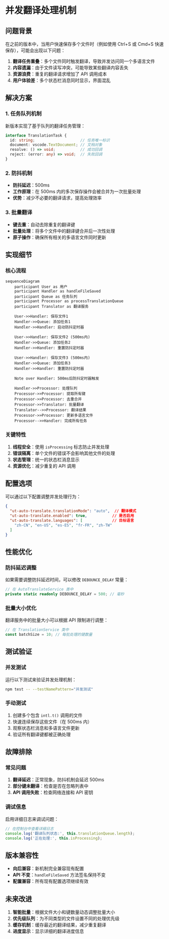# 并发翻译处理机制

## 问题背景

在之前的版本中，当用户快速保存多个文件时（例如使用 Ctrl+S 或 Cmd+S 快速保存），可能会出现以下问题：

1. **翻译任务重叠**：多个文件同时触发翻译，导致并发访问同一个多语言文件
2. **内容遗漏**：由于文件读写冲突，可能导致某些翻译内容丢失
3. **资源浪费**：重复的翻译请求增加了 API 调用成本
4. **用户体验差**：多个状态栏消息同时显示，界面混乱

## 解决方案

### 1. 任务队列机制

新版本实现了基于队列的翻译任务管理：

```typescript
interface TranslationTask {
  id: string;                    // 任务唯一标识
  document: vscode.TextDocument; // 文档对象
  resolve: () => void;           // 成功回调
  reject: (error: any) => void;  // 失败回调
}
```

### 2. 防抖机制

- **防抖延迟**：500ms
- **工作原理**：在 500ms 内的多次保存操作会被合并为一次批量处理
- **优势**：减少不必要的翻译请求，提高处理效率

### 3. 批量翻译

- **键去重**：自动去除重复的翻译键
- **批量处理**：将多个文件中的翻译键合并后一次性处理
- **原子操作**：确保所有相关的多语言文件同时更新

## 实现细节

### 核心流程

```mermaid
sequenceDiagram
    participant User as 用户
    participant Handler as handleFileSaved
    participant Queue as 任务队列
    participant Processor as processTranslationQueue
    participant Translator as 翻译服务

    User->>Handler: 保存文件1
    Handler->>Queue: 添加任务1
    Handler->>Handler: 启动防抖定时器
    
    User->>Handler: 保存文件2 (500ms内)
    Handler->>Queue: 添加任务2
    Handler->>Handler: 重置防抖定时器
    
    User->>Handler: 保存文件3 (500ms内)
    Handler->>Queue: 添加任务3
    Handler->>Handler: 重置防抖定时器
    
    Note over Handler: 500ms后防抖定时器触发
    
    Handler->>Processor: 处理队列
    Processor->>Processor: 提取所有键
    Processor->>Processor: 去重合并
    Processor->>Translator: 批量翻译
    Translator-->>Processor: 翻译结果
    Processor->>Processor: 更新多语言文件
    Processor-->>Handler: 完成所有任务
```

### 关键特性

1. **线程安全**：使用 `isProcessing` 标志防止并发处理
2. **错误隔离**：单个文件的错误不会影响其他文件的处理
3. **状态管理**：统一的状态栏消息显示
4. **资源优化**：减少重复的 API 调用

## 配置选项

可以通过以下配置调整并发处理行为：

```json
{
  "ut-auto-translate.translationMode": "auto",  // 翻译模式
  "ut-auto-translate.enabled": true,           // 是否启用
  "ut-auto-translate.languages": [             // 目标语言
    "zh-CN", "en-US", "es-ES", "fr-FR", "zh-TW"
  ]
}
```

## 性能优化

### 防抖延迟调整

如果需要调整防抖延迟时间，可以修改 `DEBOUNCE_DELAY` 常量：

```typescript
// 在 AutoTranslateService 类中
private static readonly DEBOUNCE_DELAY = 500; // 毫秒
```

### 批量大小优化

翻译服务中的批量大小可以根据 API 限制进行调整：

```typescript
// 在 TranslationService 类中
const batchSize = 10; // 每批处理的键数量
```

## 测试验证

### 并发测试

运行以下测试来验证并发处理机制：

```bash
npm test -- --testNamePattern="并发测试"
```

### 手动测试

1. 创建多个包含 `intl.t()` 调用的文件
2. 快速连续保存这些文件（在 500ms 内）
3. 观察状态栏消息和多语言文件更新
4. 验证所有翻译键都被正确处理

## 故障排除

### 常见问题

1. **翻译延迟**：正常现象，防抖机制会延迟 500ms
2. **部分键未翻译**：检查是否在忽略列表中
3. **API 调用失败**：检查网络连接和 API 密钥

### 调试信息

启用详细日志来调试问题：

```typescript
// 在控制台中查看详细日志
console.log('翻译队列状态:', this.translationQueue.length);
console.log('正在处理:', this.isProcessing);
```

## 版本兼容性

- **向后兼容**：新机制完全兼容现有配置
- **API 不变**：`handleFileSaved` 方法签名保持不变
- **配置兼容**：所有现有配置选项继续有效

## 未来改进

1. **智能批量**：根据文件大小和键数量动态调整批量大小
2. **优先级队列**：为不同类型的文件设置不同的处理优先级
3. **缓存机制**：缓存最近的翻译结果，减少重复翻译
4. **进度显示**：显示详细的翻译进度信息